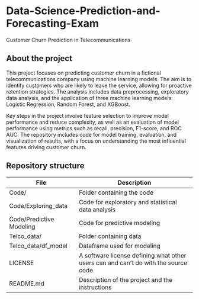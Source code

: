 # Data-Science-Prediction-and-Forecasting-Exam

Customer Churn Prediction in Telecommunications

## About the project

This project focuses on predicting customer churn in a fictional telecommunications company using machine learning models. The aim is to identify customers who are likely to leave the service, allowing for proactive retention strategies. The analysis includes data preprocessing, exploratory data analysis, and the application of three machine learning models: Logistic Regression, Random Forest, and XGBoost.

Key steps in the project involve feature selection to improve model performance and reduce complexity, as well as an evaluation of model performance using metrics such as recall, precision, F1-score, and ROC AUC. The repository includes code for model training, evaluation, and visualization of results, with a focus on understanding the most influential features driving customer churn.



## Repository structure

| File | Description |
| --- | --- |
| Code/ | Folder containing the code |
| Code/Exploring_data | Code for exploratory and statistical data analysis|
| Code/Predictive Modeling |  Code for predictive modeling |
| Telco_data/ | Folder containing data |
| Telco_data/df_model | Dataframe used for modeling |
| LICENSE | A software license defining what other users can and can't do with the source code |
| README.md | Description of the project and the instructions |
